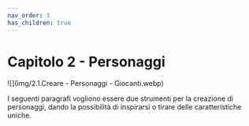 ```yaml
---
nav_order: 3
has_children: true
---
```

# Capitolo 2 - Personaggi

![](img/2.1.Creare - Personaggi - Giocanti.webp)

I seguenti paragrafi vogliono essere due strumenti per la creazione di personaggi, dando la possibilità di inspirarsi o tirare delle caratteristiche uniche.
